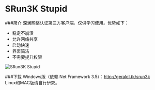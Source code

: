 SRun3K Stupid
=============

###简介
深澜网络认证第三方客户端，仅供学习使用。优势如下：

* 稳定不崩溃
* 允许网络共享
* 启动快速
* 界面简洁
* 不需要提升权限

![SRun3K Stupid](http://i.minus.com/i75842O2GVcpX.png)

###下载
Windows版（依赖.Net Framework 3.5）：<http://geraldl.tk/srun3k>
Linux和MAC版请自行研究。
